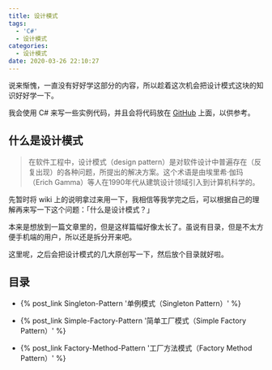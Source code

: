 ```yaml
---
title: 设计模式
tags:
  - 'C#'
  - 设计模式
categories:
  - 设计模式
date: 2020-03-26 22:10:27
---
```


说来惭愧，一直没有好好学这部分的内容，所以趁着这次机会把设计模式这块的知识好好学一下。

我会使用 C# 来写一些实例代码，并且会将代码放在 [GitHub](https://github.com/AemonCao/DesignPattern) 上面，以供参考。

<!-- more -->

##  什么是设计模式

> 在软件工程中，设计模式（design pattern）是对软件设计中普遍存在（反复出现）的各种问题，所提出的解决方案。这个术语是由埃里希·伽玛（Erich Gamma）等人在1990年代从建筑设计领域引入到计算机科学的。

先暂时将 wiki 上的说明拿过来用一下，我相信等我学完之后，可以根据自己的理解再来写一下这个问题：「什么是设计模式？」

本来是想放到一篇文章里的，但是这样篇幅好像太长了。虽说有目录，但是不太方便手机端的用户，所以还是拆分开来吧。

这里呢，之后会把设计模式的几大原创写一下，然后放个目录就好啦。

##  目录

* {% post_link Singleton-Pattern '单例模式（Singleton Pattern）' %}

* {% post_link Simple-Factory-Pattern '简单工厂模式（Simple Factory Pattern）' %}

* {% post_link Factory-Method-Pattern '工厂方法模式（Factory Method Pattern）' %}